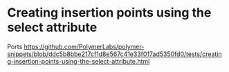 # Creating insertion points using the select attribute

Ports https://github.com/PolymerLabs/polymer-snippets/blob/ddc5b8bbe217cf1d8e567c41e33f017ad5350fd0/tests/creating-insertion-points-using-the-select-attribute.html